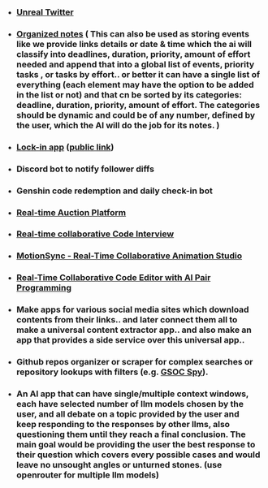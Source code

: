 
- ### [Unreal Twitter](https://chatgpt.com/c/684edfcd-d558-800c-9005-2b04ed5a92aa) 

- ### [Organized notes](https://chatgpt.com/c/68772e30-f914-800c-9ad9-963558477045) ( This can also be used as storing events like we provide links details or date & time which the ai will classify into deadlines, duration, priority, amount of effort needed and append that into a global list of events, priority tasks , or tasks by effort.. or better it can have a single list of everything (each element may have the option to be added in the list or not) and that cn be sorted by its categories: deadline, duration, priority, amount of effort.  The categories should be dynamic and could be of any number, defined by the user, which the AI will do the job for its notes. )

- ### [Lock-in app](https://chatgpt.com/c/68997735-0c00-8331-b7ca-ed20790f08eb) ([public link](https://chatgpt.com/c/68997735-0c00-8331-b7ca-ed20790f08eb))

- ### Discord bot to notify follower diffs

- ### Genshin code redemption and daily check-in bot

- ### [Real-time Auction Platform](https://grok.com/share/bGVnYWN5_c537cc9d-9ed7-4a65-82ef-3c993255425f) 
 
 - ### [Real-time collaborative Code Interview](https://chat.deepseek.com/a/chat/s/854dc5f0-3d6a-4b5b-b506-b832e0d98191) 

- ### [MotionSync - Real-Time Collaborative Animation Studio](https://chat.qwen.ai/c/7fa30b2a-8304-4956-9daa-d4ac306bad62) 

- ### [Real-Time Collaborative Code Editor with AI Pair Programming](https://chat.qwen.ai/c/3dcda405-7381-45bc-b5d7-d1296e36d615) 

- ### Make apps for various social media sites which download contents from their links.. and later connect them all to make a universal content extractor app.. and also make an app that provides a side service over this universal app..

- ### Github repos organizer or scraper for complex searches or repository lookups with filters (e.g. [GSOC Spy](https://gsoc-spy.vercel.app/)).

- ### An AI app that can have single/multiple context windows, each have selected number of llm models chosen by the user, and all debate on a topic provided by the user and keep responding to the responses by other llms, also questioning them until they reach a final conclusion. The main goal would be providing the user the best response to their question which covers every possible cases and would leave no unsought angles or unturned stones. (use openrouter for multiple llm models)